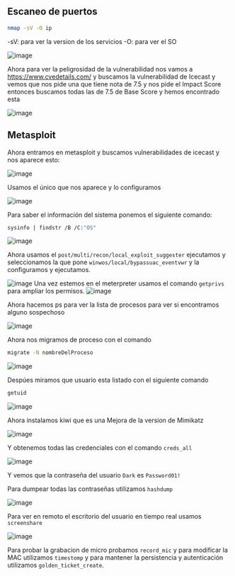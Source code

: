 
## Escaneo de puertos

```bash
nmap -sV -O ip
```

-sV: para ver la version de los servicios
-O: para ver el SO

![image](1.png)

Ahora para ver la peligrosidad de la vulnerabilidad nos vamos a https://www.cvedetails.com/ y buscamos la vulnerabilidad de Icecast y vemos que nos pide una que tiene nota de 7.5 y nos pide el Impact Score entonces buscamos todas las de 7.5 de Base Score y hemos encontrado esta

![image](2.png)

## Metasploit

Ahora entramos en metasploit y buscamos vulnerabilidades de icecast y nos aparece esto:


![image](3.png)

Usamos el único que nos aparece y lo configuramos

![image](4.png)

Para saber el información del sistema ponemos el siguiente comando:

```bash
sysinfo | findstr /B /C:"OS"
```


![image](5.png)

Ahora usamos el  `post/multi/recon/local_exploit_suggester` ejecutamos y seleccionamos la que pone `winwos/local/bypassuac_eventvwr` y la configuramos y ejecutamos.

![image](6.png)
Una vez estemos en el meterpreter usamos el comando `getprivs` para ampliar los permisos.
![image](7.png)


Ahora hacemos ps para ver la lista de procesos para ver si encontramos alguno sospechoso

![image](8.png)


Ahora nos migramos de proceso con  el comando 
```bash
migrate -N nombreDelProceso
```


![image](9.png)

Despúes miramos que usuario esta listado con el siguiente comando

```bash
getuid
```

![image](10.png)




Ahora instalamos kiwi que es una Mejora de la version de Mimikatz


![image](11.png)


Y obtenemos todas las credenciales con el comando  `creds_all`


![image](12.png)


Y vemos que la contraseña del usuario `Dark` es `Password01!`


 Para dumpear todas las contraseñas utilizamos `hashdump`

![image](13.png)


Para ver en remoto el escritorio del usuario en tiempo real usamos `screenshare`

![image](14.png)

Para probar la grabacion de micro probamos `record_mic` y para modificar la MAC utilizamos `timestomp` y para mantener la persistencia y autenticación utilizamos `golden_ticket_create`.


